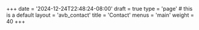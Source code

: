 +++
date = '2024-12-24T22:48:24-08:00'
draft = true
type = 'page'   # this is a default
layout = 'avb_contact'
title = 'Contact'
menus = 'main'
weight = 40
+++
